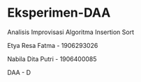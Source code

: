 # Eksperimen-DAA

Analisis Improvisasi Algoritma Insertion Sort

Etya Resa Fatma - 1906293026

Nabila Dita Putri - 1906400085

DAA - D

